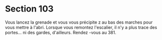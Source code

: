 # Section 103

Vous lancez la grenade et vous vous précipite z au bas des
marches pour vous mettre à l'abri. Lorsque vous remontez
l'escalier, il n'y a plus trace des portes... ni des gardes, d'ailleurs.
Rendez -vous au 381.
